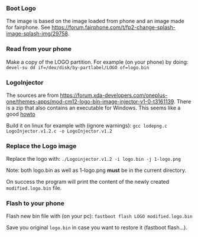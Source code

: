 ### Boot Logo
The image is based on the image loaded from phone and an image made for fairphone. See https://forum.fairphone.com/t/fp2-change-splash-image-splash-img/29758.

### Read from your phone
Make a copy of the LOGO partition. For example (on your phone) by doing:
```devel-su dd if=/dev/disk/by-partlabel/LOGO of=logo.bin```

### LogoInjector
The sources are from https://forum.xda-developers.com/oneplus-one/themes-apps/mod-cm12-logo-bin-image-injector-v1-0-t3161139. There is a zip that also contains an executable for Windows. This seems like a good [howto](https://blog.phils3r.de/linux/2018/05/12/Boot-Logo-OnePlus-aendern.html)

Build it on linux for example with (ignore warnings):
```gcc lodepng.c LogoInjector.v1.2.c -o LogoInjector.v1.2``` 

### Replace the Logo image
Replace the logo with:
```./Logoinjector.v1.2 -i logo.bin -j 1-logo.png```

Note: both logo.bin as well as 1-logo.png **must** be in the current directory. 

On success the program will print the content of the newly created ``modified.logo.bin`` file.

### Flash to your phone
Flash new bin file with (on your pc):
```fastboot flash LOGO modified.logo.bin``` 

Save you original ``logo.bin`` ìn case you want to restore it (fastboot flash...).
